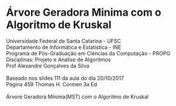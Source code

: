 # Árvore Geradora Minima com o Algoritmo de Kruskal
Universidade Federal de Santa Catarina - UFSC<br>
Departamento de Informática e Estatística - INE<br>
Programa de Pós-Graduação em Ciências da Computação - PROPG<br>
Disciplinas: Projeto e Análise de Algoritmos<br>
Prof Alexandre Gonçalves da Silva<br>
<br>
Baseado nos slides 111 da aula do dia 20/10/2017<br> 
Página 459 Thomas H. Cormen 3a Ed<br>
<br>
Árvore Geradora Mínima(MST) com o Algoritmo de Kruskal<br>
